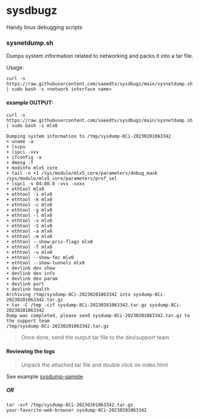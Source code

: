 # sysdbugz
Handy linux debugging scripts

### sysnetdump.sh
Dumps system information related to networking and packs it into a tar file.

Usage:
```
curl -s https://raw.githubusercontent.com/saeedtx/sysdbugz/main/sysnetdump.sh | sudo bash -s <network interface name>
```

#### example OUTPUT:
```
curl -s https://raw.githubusercontent.com/saeedtx/sysdbugz/main/sysnetdump.sh | sudo bash -s mlx0
```
```
Dumping system information to /tmp/sysdump-8Ci-20230201063342
+ uname -a
+ lscpu
+ lspci -vvv
+ ifconfig -a
+ dmesg -T
+ modinfo mlx5_core
+ tail -n +1 /sys/module/mlx5_core/parameters/debug_mask /sys/module/mlx5_core/parameters/prof_sel
+ lspci -s 04:00.0 -vvv -xxxx
+ ethtool mlx0
+ ethtool -i mlx0
+ ethtool -k mlx0
+ ethtool -c mlx0
+ ethtool -g mlx0
+ ethtool -l mlx0
+ ethtool -x mlx0
+ ethtool -S mlx0
+ ethtool -a mlx0
+ ethtool -m mlx0
+ ethtool --show-priv-flags mlx0
+ ethtool -T mlx0
+ ethtool -u mlx0
+ ethtool --show-fec mlx0
+ ethtool --show-tunnels mlx0
+ devlink dev show
+ devlink dev info
+ devlink dev param
+ devlink port
+ devlink health
Archiving /tmp/sysdump-8Ci-20230201063342 into sysdump-8Ci-20230201063342.tar.gz
+ tar -C /tmp -czf sysdump-8Ci-20230201063342.tar.gz sysdump-8Ci-20230201063342
Dump was completed, please send sysdump-8Ci-20230201063342.tar.gz to the support team
/tmp/sysdump-8Ci-20230201063342.tar.gz
```

> Once done, send the output tar file to the dev/support team


#### Reviewing the logs

> Unpack the attached tar file and double click on index.html

See example [sysdump-sample](https://github.com/saeedtx/sysdbugz/releases/download/sysdump-sample-output/sysdump-iBS-20230201064812.tar.gz)

##### OR
```
tar -xvf /tmp/sysdump-8Ci-20230201063342.tar.gz
your-favorite-web-browser sysdump-8Ci-20230201063342
```
